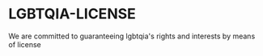 # LGBTQIA-LICENSE
We are committed to guaranteeing lgbtqia's rights and interests by means of license
